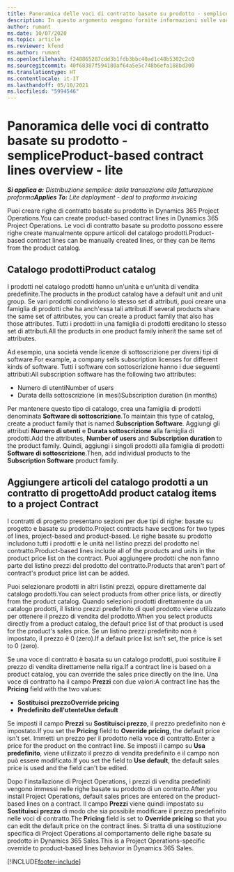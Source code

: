 ```yaml
---
title: Panoramica delle voci di contratto basate su prodotto - semplice
description: In questo argomento vengono fornite informazioni sulle voci di contratto basate su prodotto.
author: rumant
ms.date: 10/07/2020
ms.topic: article
ms.reviewer: kfend
ms.author: rumant
ms.openlocfilehash: f248865287cdd3b1fdb3bbc40ad1c48b5302c2c0
ms.sourcegitcommit: 40f68387f594180af64a5e5c748b6efa188bd300
ms.translationtype: HT
ms.contentlocale: it-IT
ms.lasthandoff: 05/10/2021
ms.locfileid: "5994546"
---
```

# <a name="product-based-contract-lines-overview---lite"></a><span data-ttu-id="b3a6e-103">Panoramica delle voci di contratto basate su prodotto - semplice</span><span class="sxs-lookup"><span data-stu-id="b3a6e-103">Product-based contract lines overview - lite</span></span>

<span data-ttu-id="b3a6e-104">_**Si applica a:** Distribuzione semplice: dalla transazione alla fatturazione proforma_</span><span class="sxs-lookup"><span data-stu-id="b3a6e-104">_**Applies To:** Lite deployment - deal to proforma invoicing_</span></span>

<span data-ttu-id="b3a6e-105">Puoi creare righe di contratto basate su prodotto in Dynamics 365 Project Operations.</span><span class="sxs-lookup"><span data-stu-id="b3a6e-105">You can create product-based contract lines in Dynamics 365 Project Operations.</span></span> <span data-ttu-id="b3a6e-106">Le voci di contratto basate su prodotto possono essere righe create manualmente oppure articoli del catalogo prodotti.</span><span class="sxs-lookup"><span data-stu-id="b3a6e-106">Product-based contract lines can be manually created lines, or they can be items from the product catalog.</span></span>

## <a name="product-catalog"></a><span data-ttu-id="b3a6e-107">Catalogo prodotti</span><span class="sxs-lookup"><span data-stu-id="b3a6e-107">Product catalog</span></span>

<span data-ttu-id="b3a6e-108">I prodotti nel catalogo prodotti hanno un'unità e un'unità di vendita predefinite.</span><span class="sxs-lookup"><span data-stu-id="b3a6e-108">The products in the product catalog have a default unit and unit group.</span></span> <span data-ttu-id="b3a6e-109">Se vari prodotti condividono lo stesso set di attributi, puoi creare una famiglia di prodotti che ha anch'essa tali attributi.</span><span class="sxs-lookup"><span data-stu-id="b3a6e-109">If several products share the same set of attributes, you can create a product family that also has those attributes.</span></span> <span data-ttu-id="b3a6e-110">Tutti i prodotti in una famiglia di prodotti ereditano lo stesso set di attributi.</span><span class="sxs-lookup"><span data-stu-id="b3a6e-110">All the products in one product family inherit the same set of attributes.</span></span>

<span data-ttu-id="b3a6e-111">Ad esempio, una società vende licenze di sottoscrizione per diversi tipi di software.</span><span class="sxs-lookup"><span data-stu-id="b3a6e-111">For example, a company sells subscription licenses for different kinds of software.</span></span> <span data-ttu-id="b3a6e-112">Tutti i software con sottoscrizione hanno i due seguenti attributi:</span><span class="sxs-lookup"><span data-stu-id="b3a6e-112">All subscription software has the following two attributes:</span></span>

- <span data-ttu-id="b3a6e-113">Numero di utenti</span><span class="sxs-lookup"><span data-stu-id="b3a6e-113">Number of users</span></span>
- <span data-ttu-id="b3a6e-114">Durata della sottoscrizione (in mesi)</span><span class="sxs-lookup"><span data-stu-id="b3a6e-114">Subscription duration (in months)</span></span>

<span data-ttu-id="b3a6e-115">Per mantenere questo tipo di catalogo, crea una famiglia di prodotti denominata **Software di sottoscrizione**.</span><span class="sxs-lookup"><span data-stu-id="b3a6e-115">To maintain this type of catalog, create a product family that is named **Subscription Software**.</span></span> <span data-ttu-id="b3a6e-116">Aggiungi gli attributi **Numero di utenti** e **Durata sottoscrizione** alla famiglia di prodotti.</span><span class="sxs-lookup"><span data-stu-id="b3a6e-116">Add the attributes, **Number of users** and **Subscription duration** to the product family.</span></span> <span data-ttu-id="b3a6e-117">Quindi, aggiungi i singoli prodotti alla famiglia di prodotti **Software di sottoscrizione**.</span><span class="sxs-lookup"><span data-stu-id="b3a6e-117">Then, add individual products to the **Subscription Software** product family.</span></span>

## <a name="add-product-catalog-items-to-a-project-contract"></a><span data-ttu-id="b3a6e-118">Aggiungere articoli del catalogo prodotti a un contratto di progetto</span><span class="sxs-lookup"><span data-stu-id="b3a6e-118">Add product catalog items to a project Contract</span></span>

<span data-ttu-id="b3a6e-119">I contratti di progetto presentano sezioni per due tipi di righe: basate su progetto e basate su prodotto.</span><span class="sxs-lookup"><span data-stu-id="b3a6e-119">Project contracts have sections for two types of lines, project-based and product-based.</span></span> <span data-ttu-id="b3a6e-120">Le righe basate su prodotto includono tutti i prodotti e le unità nel listino prezzi del prodotto nel contratto.</span><span class="sxs-lookup"><span data-stu-id="b3a6e-120">Product-based lines include all of the products and units in the product price list on the contract.</span></span> <span data-ttu-id="b3a6e-121">Puoi aggiungere prodotti che non fanno parte del listino prezzi del prodotto del contratto.</span><span class="sxs-lookup"><span data-stu-id="b3a6e-121">Products that aren't part of contract's product price list can be added.</span></span>

<span data-ttu-id="b3a6e-122">Puoi selezionare prodotti in altri listini prezzi, oppure direttamente dal catalogo prodotti.</span><span class="sxs-lookup"><span data-stu-id="b3a6e-122">You can select products from other price lists, or directly from the product catalog.</span></span> <span data-ttu-id="b3a6e-123">Quando selezioni prodotti direttamente da un catalogo prodotti, il listino prezzi predefinito di quel prodotto viene utilizzato per ottenere il prezzo di vendita del prodotto.</span><span class="sxs-lookup"><span data-stu-id="b3a6e-123">When you select products directly from a product catalog, the default price list of that product is used for the product's sales price.</span></span> <span data-ttu-id="b3a6e-124">Se un listino prezzi predefinito non è impostato, il prezzo è 0 (zero).</span><span class="sxs-lookup"><span data-stu-id="b3a6e-124">If a default price list isn't set, the price is set to 0 (zero).</span></span>

<span data-ttu-id="b3a6e-125">Se una voce di contratto è basata su un catalogo prodotti, puoi sostituire il prezzo di vendita direttamente nella riga.</span><span class="sxs-lookup"><span data-stu-id="b3a6e-125">If a contract line is based on a product catalog, you can override the sales price directly on the line.</span></span> <span data-ttu-id="b3a6e-126">Una voce di contratto ha il campo **Prezzi** con due valori:</span><span class="sxs-lookup"><span data-stu-id="b3a6e-126">A contract line has the **Pricing** field with the two values:</span></span>

- <span data-ttu-id="b3a6e-127">**Sostituisci prezzo**</span><span class="sxs-lookup"><span data-stu-id="b3a6e-127">**Override pricing**</span></span>
- <span data-ttu-id="b3a6e-128">**Predefinito dell'utente**</span><span class="sxs-lookup"><span data-stu-id="b3a6e-128">**Use default**</span></span>

<span data-ttu-id="b3a6e-129">Se imposti il campo **Prezzi** su **Sostituisci prezzo**, il prezzo predefinito non è impostato.</span><span class="sxs-lookup"><span data-stu-id="b3a6e-129">If you set the **Pricing** field to **Override pricing**, the default price isn't set.</span></span> <span data-ttu-id="b3a6e-130">Immetti un prezzo per il prodotto nella voce di contratto.</span><span class="sxs-lookup"><span data-stu-id="b3a6e-130">Enter a price for the product on the contract line.</span></span> <span data-ttu-id="b3a6e-131">Se imposti il campo su **Usa predefinito**, viene utilizzato il prezzo di vendita predefinito e il campo non può essere modificato.</span><span class="sxs-lookup"><span data-stu-id="b3a6e-131">If you set the field to **Use default**, the default sales price is used and the field can't be edited.</span></span>

<span data-ttu-id="b3a6e-132">Dopo l'installazione di Project Operations, i prezzi di vendita predefiniti vengono immessi nelle righe basate su prodotto di un contratto.</span><span class="sxs-lookup"><span data-stu-id="b3a6e-132">After you install Project Operations, default sales prices are entered on the product-based lines on a contract.</span></span> <span data-ttu-id="b3a6e-133">Il campo **Prezzi** viene quindi impostato su **Sostituisci prezzo** di modo che sia possibile modificare il prezzo predefinito nelle voci di contratto.</span><span class="sxs-lookup"><span data-stu-id="b3a6e-133">The **Pricing** field is set to **Override pricing** so that you can edit the default price on the contract lines.</span></span> <span data-ttu-id="b3a6e-134">Si tratta di una sostituzione specifica di Project Operations al comportamento delle righe basate su prodotto in Dynamics 365 Sales.</span><span class="sxs-lookup"><span data-stu-id="b3a6e-134">This is a Project Operations-specific override to product-based lines behavior in Dynamics 365 Sales.</span></span>


[!INCLUDE[footer-include](../../includes/footer-banner.md)]